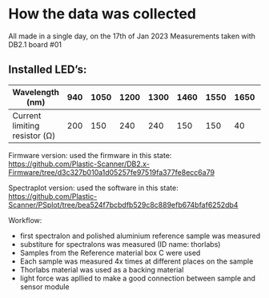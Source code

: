 
# How the data was collected
All made in a single day, on the 17th of Jan 2023
Measurements taken with DB2.1 board #01
## Installed LED’s: 

|Wavelength (nm) |940 |1050 |1200 |1300 |1460 |1550 |1650 |1720 |
|---|---|---|---|---|---|---|---|---|
|Current limiting resistor (Ω) |200 |150 |240 |240 |150 |150 |40 |130 |

Firmware version: used the firmware in this state: https://github.com/Plastic-Scanner/DB2.x-Firmware/tree/d3c327b010a1d05257fe97519fa377fe8ecc6a79

Spectraplot version: used the software in this state:
https://github.com/Plastic-Scanner/PSplot/tree/bea524f7bcbdfb529c8c889efb674bfaf6252db4


Workflow:
- first spectralon and polished aluminium reference sample was measured
- substiture for spectralons was measured (ID name: thorlabs)
- Samples from the Reference material box C were used
- Each sample was measured 4x times at different places on the sample
- Thorlabs material was used as a backing material
- light force was apllied to make a good connection between sample and sensor module
